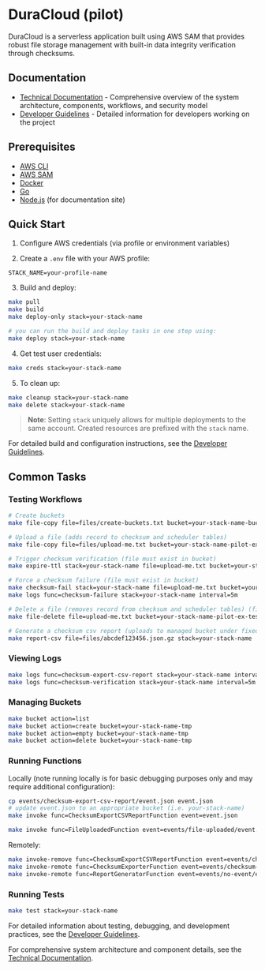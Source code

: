 # DuraCloud (pilot)

DuraCloud is a serverless application built using AWS SAM that provides robust file storage management with built-in data integrity verification through checksums.

## Documentation

- [Technical Documentation](technical-documentation.md) - Comprehensive overview of the system architecture, components, workflows, and security model
- [Developer Guidelines](guidelines.md) - Detailed information for developers working on the project

## Prerequisites

- [AWS CLI](https://docs.aws.amazon.com/cli/latest/userguide/getting-started-install.html)
- [AWS SAM](https://docs.aws.amazon.com/serverless-application-model/latest/developerguide/install-sam-cli.html)
- [Docker](https://docs.docker.com/engine/install/)
- [Go](https://go.dev/doc/install)
- [Node.js](https://nodejs.org/en) (for documentation site)

## Quick Start

1. Configure AWS credentials (via profile or environment variables)

2. Create a `.env` file with your AWS profile:

```
STACK_NAME=your-profile-name
```

3. Build and deploy:

```bash
make pull
make build
make deploy-only stack=your-stack-name

# you can run the build and deploy tasks in one step using:
make deploy stack=your-stack-name
```

4. Get test user credentials:

```bash
make creds stack=your-stack-name
```

5. To clean up:

```bash
make cleanup stack=your-stack-name
make delete stack=your-stack-name
```

> **Note**: Setting `stack` uniquely allows for multiple deployments to the same account. Created resources are prefixed with the `stack` name.

For detailed build and configuration instructions, see the [Developer Guidelines](guidelines.md).

## Common Tasks

### Testing Workflows

```bash
# Create buckets
make file-copy file=files/create-buckets.txt bucket=your-stack-name-bucket-requested

# Upload a file (adds record to checksum and scheduler tables)
make file-copy file=files/upload-me.txt bucket=your-stack-name-pilot-ex-testing123

# Trigger checksum verification (file must exist in bucket)
make expire-ttl stack=your-stack-name file=upload-me.txt bucket=your-stack-name-pilot-ex-testing123

# Force a checksum failure (file must exist in bucket)
make checksum-fail stack=your-stack-name file=upload-me.txt bucket=your-stack-name-pilot-ex-testing123
make logs func=checksum-failure stack=your-stack-name interval=5m

# Delete a file (removes record from checksum and scheduler tables) (file must exist in bucket)
make file-delete file=upload-me.txt bucket=your-stack-name-pilot-ex-testing123 # confirm triggered

# Generate a checksum csv report (uploads to managed bucket under fixed key)
make report-csv file=files/abcdef123456.json.gz stack=your-stack-name
```

### Viewing Logs

```bash
make logs func=checksum-export-csv-report stack=your-stack-name interval=5m
make logs func=checksum-verification stack=your-stack-name interval=5m
```

### Managing Buckets

```bash
make bucket action=list
make bucket action=create bucket=your-stack-name-tmp
make bucket action=empty bucket=your-stack-name-tmp
make bucket action=delete bucket=your-stack-name-tmp
```

### Running Functions

Locally (note running locally is for basic debugging purposes only and may require additional configuration):

```bash
cp events/checksum-export-csv-report/event.json event.json
# update event.json to an appropriate bucket (i.e. your-stack-name)
make invoke func=ChecksumExportCSVReportFunction event=event.json

make invoke func=FileUploadedFunction event=events/file-uploaded/event.json
```

Remotely:

```bash
make invoke-remove func=ChecksumExportCSVReportFunction event=events/checksum-export-csv-report/event.json stack=your-stack-name
make invoke-remote func=ChecksumExporterFunction event=events/checksum-exporter/event.json stack=your-stack-name
make invoke-remote func=ReportGeneratorFunction event=events/no-event/event.json stack=your-stack-name
```

### Running Tests

```bash
make test stack=your-stack-name
```

For detailed information about testing, debugging, and development practices, see the [Developer Guidelines](guidelines.md).

For comprehensive system architecture and component details, see the [Technical Documentation](technical-documentation.md).
